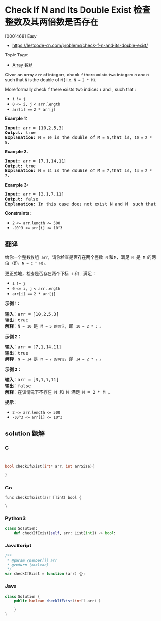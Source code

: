 # Check If N and Its Double Exist 检查整数及其两倍数是否存在

[0001468] Easy

- https://leetcode-cn.com/problems/check-if-n-and-its-double-exist/

Topic Tags:

- [Array 数组](https://leetcode-cn.com/tag/array/)

Given an array `arr` of integers, check if there exists two integers `N` and `M` such that `N` is the double of `M` ( i.e. `N = 2 * M`).

More formally check if there exists two indices `i` and `j` such that :

- `i != j`
- `0 <= i, j < arr.length`
- `arr[i] == 2 * arr[j]`

**Example 1:**

<pre><strong>Input:</strong> arr = [10,2,5,3]
<strong>Output:</strong> true
<strong>Explanation:</strong> N<code> = 10</code> is the double of M<code> = 5</code>,that is, <code>10 = 2 * 5</code>.
</pre>

**Example 2:**

<pre><strong>Input:</strong> arr = [7,1,14,11]
<strong>Output:</strong> true
<strong>Explanation:</strong> N<code> = 14</code> is the double of M<code> = 7</code>,that is, <code>14 = 2 * 7</code>.
</pre>

**Example 3:**

<pre><strong>Input:</strong> arr = [3,1,7,11]
<strong>Output:</strong> false
<strong>Explanation:</strong> In this case does not exist N and M, such that N = 2 * M.
</pre>

**Constraints:**

- `2 <= arr.length <= 500`
- `-10^3 <= arr[i] <= 10^3`

## 翻译

给你一个整数数组  `arr`，请你检查是否存在两个整数  `N` 和 `M`，满足  `N`  是  `M`  的两倍（即，`N = 2 * M`）。

更正式地，检查是否存在两个下标  `i` 和 `j` 满足：

- `i != j`
- `0 <= i, j < arr.length`
- `arr[i] == 2 * arr[j]`

**示例 1：**

<pre><strong>输入：</strong>arr = [10,2,5,3]
<strong>输出：</strong>true
<strong>解释：</strong>N<code> = 10</code> 是 M<code> = 5 的两倍</code>，即 <code>10 = 2 * 5 。</code>
</pre>

**示例 2：**

<pre><strong>输入：</strong>arr = [7,1,14,11]
<strong>输出：</strong>true
<strong>解释：</strong>N<code> = 14</code> 是 M<code> = 7 的两倍</code>，即 <code>14 = 2 * 7 </code>。
</pre>

**示例 3：**

<pre><strong>输入：</strong>arr = [3,1,7,11]
<strong>输出：</strong>false
<strong>解释：</strong>在该情况下不存在 N 和 M 满足 N = 2 * M 。
</pre>

**提示：**

- `2 <= arr.length <= 500`
- `-10^3 <= arr[i] <= 10^3`

## solution 题解

### C

```c


bool checkIfExist(int* arr, int arrSize){

}
```

### Go

```golang
func checkIfExist(arr []int) bool {

}
```

### Python3

```python
class Solution:
    def checkIfExist(self, arr: List[int]) -> bool:
```

### JavaScript

```javascript
/**
 * @param {number[]} arr
 * @return {boolean}
 */
var checkIfExist = function (arr) {};
```

### Java

```java
class Solution {
    public boolean checkIfExist(int[] arr) {

    }
}
```
